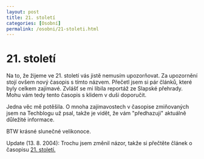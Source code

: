 ```yaml
---
layout: post
title: 21. století
categories: [Osobní]
permalink: /osobni/21-stoleti.html
---
```

# 21\. století

Na to, že žijeme ve 21. století vás jistě nemusím upozorňovat. Za upozornění stojí ovšem nový časopis s tímto názvem. Přečetl jsem si pár článků, které byly celkem zajímavé. Zvlášť se mi líbila reportáž ze Slapské přehrady. Mohu vám tedy tento časopis s klidem v duši doporučit.

Jedna věc mě potěšila. O mnoha zajímavostech v časopise zmiňovaných jsem na Techblogu už psal, takže je vidět, že vám "předhazuji" aktuálně důležité informace.

BTW krásné slunečné velikonoce.

Update (13. 8. 2004): Trochu jsem změnil názor, takže si přečtěte článek o časopisu [21\. století.](http://www.techblog.cz/clanky/casopis-21-stoleti.html)

